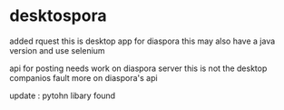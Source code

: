 # desktospora
added rquest
this is desktop app for diaspora 
this may also have a java version
and use selenium

api for posting needs work on diaspora server this is not the desktop companios fault more on diaspora's api


update :
pytohn libary found
